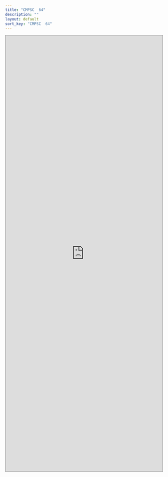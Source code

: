 ```yaml
---
title: "CMPSC  64"
description: ""
layout: default
sort_key: "CMPSC  64"
---
```


<style>
     iframe { width: 100%; height: 1400px; }
</style>

<iframe src="https://calendar.google.com/calendar/u/0?cid=Y180YzZkNmYwODg5YzQ4MjM0ZDVlNDA5YzJkOTFhNzJmNjMzMzk2MTdjNjdmNGVlMjIwYmYzMjgyZWFkNGU5MzdlQGdyb3VwLmNhbGVuZGFyLmdvb2dsZS5jb20" style="border:solid 1px #777" width="800" height="600" frameborder="0" scrolling="no"></iframe>
